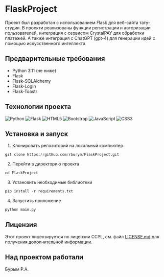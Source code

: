 # FlaskProject
Проект был разработан с использованием Flask для веб-сайта тату-студии. В проекти реализованы функции регистрации и авторизации пользователей, интеграция с сервисом CrystalPAY для обработки платежей.
А также интеграция с ChatGPT (gpt-4) для генерации идей с помощью искусственного интеллекта.
## Предварительные требования
  * Python 3.11 (не ниже) 
  * Flask 
  * Flask-SQLAlchemy 
  * Flask-Login 
  * Flask-Toastr 
## Технологии проекта

![Python](https://img.shields.io/badge/python-3670A0?style=for-the-badge&logo=python&logoColor=ffdd54)
![Flask](https://img.shields.io/badge/flask-%23000.svg?style=for-the-badge&logo=flask&logoColor=white)
![HTML5](https://img.shields.io/badge/html5-%23E34F26.svg?style=for-the-badge&logo=html5&logoColor=white)
![Bootstrap](https://img.shields.io/badge/bootstrap-%23563D7C.svg?style=for-the-badge&logo=bootstrap&logoColor=white)
![JavaScript](https://img.shields.io/badge/javascript-%23323330.svg?style=for-the-badge&logo=javascript&logoColor=%23F7DF1E)
![CSS3](https://img.shields.io/badge/css3-%231572B6.svg?style=for-the-badge&logo=css3&logoColor=white)

## Установка и запуск
1. Клонировать репозиторий на локальный компьютер
```python
git clone https://github.com/rburym/FlaskProject.git
```

2. Перейти в директорию проекта
```python
cd FlaskProject
```

3. Установить необходимые библиотеки
```python
pip install -r requirements.txt
```

4. Запустить приложение
```python
python main.py
```
## Лицензия
Этот проект лицензируется по лицензии CCPL, см. файл [LICENSE.md](https://github.com/Ryize/StarPower/blob/main/LICENSE)
для получения дополнительной информации.

## Над проектом работали
Бурым Р.А.